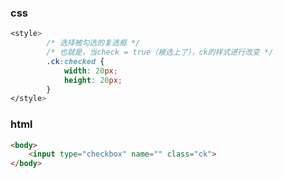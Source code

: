 ### css

~~~css
<style>
        /* 选择被勾选的复选框 */
        /* 也就是，当check = true（被选上了），ck的样式进行改变 */
        .ck:checked {
            width: 20px;
            height: 20px;
        }
</style>
~~~

### html

~~~html
<body>
    <input type="checkbox" name="" class="ck">
</body>
~~~

